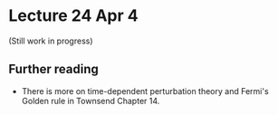 # Lecture 24 Apr 4

(Still work in progress)


## Further reading

- There is more on time-dependent perturbation theory and Fermi's Golden rule in Townsend Chapter 14.

